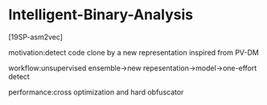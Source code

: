 # Intelligent-Binary-Analysis
[19SP-asm2vec]

motivation:detect code clone by a new representation inspired from PV-DM

workflow:unsupervised ensemble->new repesentation->model->one-effort detect

performance:cross optimization and hard obfuscator
